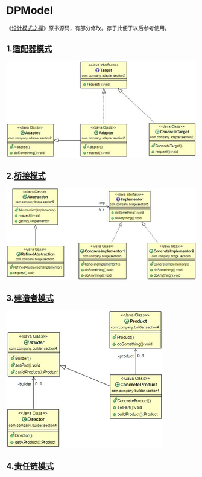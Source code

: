 DPModel
=======

《[设计模式之禅](http://book.douban.com/subject/4260618/)》原书源码，有部分修改。存于此便于以后参考使用。

1.[适配器模式](https://github.com/nivance/DPModel/tree/master/src/dp/com/company/adapter)
-------------
![Alt text](src/dp/com/company/adapter/adapter.jpg "适配器模式类图")

2.[桥接模式](https://github.com/nivance/DPModel/tree/master/src/dp/com/company/bridge)
-------------
![Alt text](src/dp/com/company/bridge/bridge.jpg "桥接模式类图")

3.[建造者模式](https://github.com/nivance/DPModel/tree/master/src/dp/com/company/builder)
-------------
![Alt text](src/dp/com/company/builder/builder.jpg "建造者模式类图")

4.[责任链模式]()
-------------
